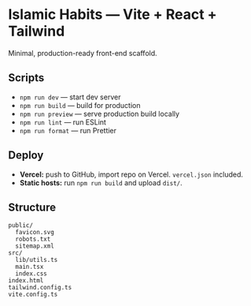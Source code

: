 # Islamic Habits — Vite + React + Tailwind

Minimal, production-ready front-end scaffold.

## Scripts

- `npm run dev` — start dev server
- `npm run build` — build for production
- `npm run preview` — serve production build locally
- `npm run lint` — run ESLint
- `npm run format` — run Prettier

## Deploy

- **Vercel:** push to GitHub, import repo on Vercel. `vercel.json` included.
- **Static hosts:** run `npm run build` and upload `dist/`.

## Structure

```
public/
  favicon.svg
  robots.txt
  sitemap.xml
src/
  lib/utils.ts
  main.tsx
  index.css
index.html
tailwind.config.ts
vite.config.ts
```
